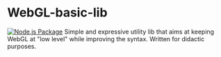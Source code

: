# WebGL-basic-lib
[![Node.js Package](https://github.com/DavDag/WebGL-basic-lib/actions/workflows/npm-publish.yml/badge.svg)](https://github.com/DavDag/WebGL-basic-lib/actions/workflows/npm-publish.yml)
Simple and expressive utility lib that aims at keeping WebGL at "low level" while improving the syntax.
Written for didactic purposes.
